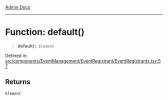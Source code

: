[Admin Docs](/)

***

# Function: default()

> **default**(): `Element`

Defined in: [src/components/EventManagement/EventRegistrant/EventRegistrants.tsx:57](https://github.com/PalisadoesFoundation/talawa-admin/blob/main/src/components/EventManagement/EventRegistrant/EventRegistrants.tsx#L57)

## Returns

`Element`

